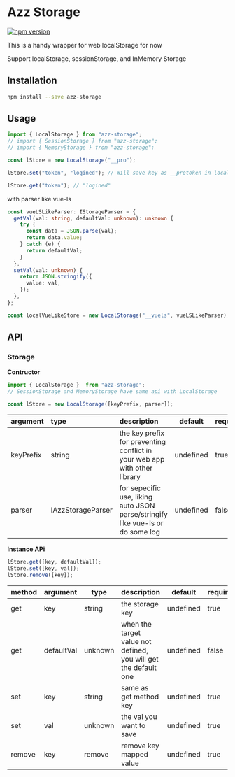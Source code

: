 # Azz Storage

[![npm version](https://badge.fury.io/js/azz-storage.svg)](https://badge.fury.io/js/azz-storage)

This is a handy wrapper for web localStorage for now

Support localStorage, sessionStorage, and InMemory Storage

## Installation

```sh
npm install --save azz-storage
```

## Usage

```ts
import { LocalStorage } from "azz-storage";
// import { SessionStorage } from "azz-storage";
// import { MemoryStorage } from "azz-storage";

const lStore = new LocalStorage("__pro");

lStore.set("token", "logined"); // Will save key as __protoken in localStorage

lStore.get("token"); // "logined"
```

with parser like vue-ls

```ts
const vueLSLikeParser: IStorageParser = {
  getVal(val: string, defaultVal: unknown): unknown {
    try {
      const data = JSON.parse(val);
      return data.value;
    } catch (e) {
      return defaultVal;
    }
  },
  setVal(val: unknown) {
    return JSON.stringify({
      value: val,
    });
  },
};

const localVueLikeStore = new LocalStorage("__vuels", vueLSLikeParser);
```

## API

### Storage

**Contructor**

```js
import { LocalStorage }  from "azz-storage";
// SessionStorage and MemoryStorage have same api with LocalStorage

const lStore = new LocalStorage([keyPrefix, parser]);
```

| argument  | type              | description                                                                    | default   | required |
| :-------- | :---------------- | :----------------------------------------------------------------------------- | --------- | -------- |
| keyPrefix | string            | the key prefix for preventing conflict in your web app with other library      | undefined | true     |
| parser    | IAzzStorageParser | for sepecific use, liking auto JSON parse/stringify like vue-ls or do some log | undefined | false    |

**Instance APi**

```js
lStore.get([key, defaultVal]);
lStore.set([key, val]);
lStore.remove([key]);
```

| method | argument   | type    | description                                                     | default   | required |
| :----- | ---------- | ------- | --------------------------------------------------------------- | --------- | -------- |
| get    | key        | string  | the storage key                                                 | undefined | true     |
| get    | defaultVal | unknown | when the target value not defined, you will get the default one | undefined | false    |
| set    | key        | string  | same as get method key                                          | undefined | true     |
| set    | val        | unknown | the val you want to save                                        | undefined | true     |
| remove | key        | remove  | remove key mapped value                                         | undefined | true     |

